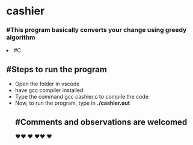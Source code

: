 # cashier
<h3>#This program basically converts your change using greedy algorithm</h3>

<li> #C</li>


<h2><strong>#Steps to run the program</strong></h2>

<ul>
<liClone repository</li>
<li>Open the folder in vscode</li>
<li>have gcc compiler installed</li>
<li>Type the command gcc cashier.c to compile the code</li>
<li>Now, to run the program, type in <strong> ./cashier.out</strong></li
</ul>

<span><h2><strong>#Comments and observations are welcomed</strong></h2>
:heart::heart: :heart: :heart::heart: :heart:</span>
</ul>
